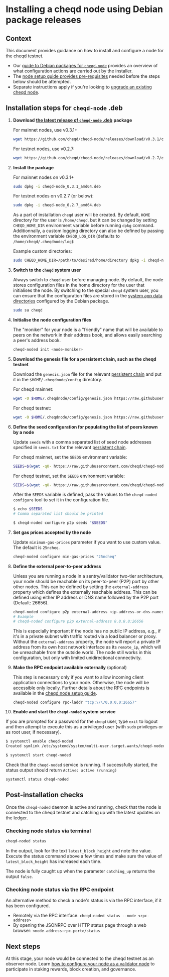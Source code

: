 # Installing a cheqd node using Debian package releases

## Context

This document provides guidance on how to install and configure a node for the cheqd testnet.

* Our [guide to Debian packages for `cheqd-node`](readme.md) provides an overview of what configuration actions are carried out by the installer.
* The [node setup guide provides pre-requisites](../readme.md) needed before the steps below should be attempted.
* Separate instructions apply if you're looking to [upgrade an existing cheqd node](deb-package-upgrade.md).

## Installation steps for `cheqd-node` .deb

1. **Download** [**the latest release of `cheqd-node` .deb**](https://github.com/cheqd/cheqd-node/releases/latest) **package**

   For mainnet nodes, use v0.3.1+

   ```bash
   wget https://github.com/cheqd/cheqd-node/releases/download/v0.3.1/cheqd-node_0.3.1_amd64.deb
   ```

   For testnet nodes, use v0.2.7:

   ```bash
   wget https://github.com/cheqd/cheqd-node/releases/download/v0.2.7/cheqd-node_0.2.7_amd64.deb
   ```

2. **Install the package**

   For mainnet nodes on v0.3.1+

   ```bash
   sudo dpkg -i cheqd-node_0.3.1_amd64.deb
   ```

   For testnet nodes on v0.2.7 (or below):

   ```bash
   sudo dpkg -i cheqd-node_0.2.7_amd64.deb
   ```

   As a part of installation `cheqd` user will be created. By default, `HOME` directory for the user is `/home/cheqd`, but it can be changed by setting `CHEQD_HOME_DIR` environment variable before running `dpkg` command. Additionnally, a custom logging directory can also be defined by passing the environment variable `CHEQD_LOG_DIR` (defaults to `/home/cheqd/.cheqdnode/log`):

   Example custom directories:

   ```bash
   sudo CHEQD_HOME_DIR=/path/to/desired/home/directory dpkg -i cheqd-node_0.3.1_amd64.deb
   ```

3. **Switch to the `cheqd` system user**

   Always switch to `cheqd` user before managing node. By default, the node stores configuration files in the home directory for the user that initialises the node. By switching to the special `cheqd` system user, you can ensure that the configuration files are stored in the [system app data directories](readme.md) configured by the Debian package.

   ```bash
   sudo su cheqd
   ```

4. **Initialise the node configuration files**

   The "moniker" for your node is a "friendly" name that will be available to peers on the network in their address book, and allows easily searching a peer's address book.

   ```bash
   cheqd-noded init <node-moniker>
   ```

5. **Download the genesis file for a persistent chain, such as the cheqd testnet**

   Download the `genesis.json` file for the relevant [persistent chain](https://github.com/cheqd/cheqd-node/tree/main/persistent_chains/) and put it in the `$HOME/.cheqdnode/config` directory.

   For cheqd mainnet:

   ```bash
   wget -O $HOME/.cheqdnode/config/genesis.json https://raw.githubusercontent.com/cheqd/cheqd-node/main/persistent_chains/mainnet/genesis.json
   ```

   For cheqd testnet:

   ```bash
   wget -O $HOME/.cheqdnode/config/genesis.json https://raw.githubusercontent.com/cheqd/cheqd-node/main/persistent_chains/testnet/genesis.json
   ```

6. **Define the seed configuration for populating the list of peers known by a node**

   Update `seeds` with a comma separated list of seed node addresses specified in `seeds.txt` for the relevant [persistent chain](https://github.com/cheqd/cheqd-node/tree/main/persistent_chains/).

   For cheqd mainnet, set the `SEEDS` environment variable:

   ```bash
   SEEDS=$(wget -qO- https://raw.githubusercontent.com/cheqd/cheqd-node/main/persistent_chains/mainnet/seeds.txt)
   ```

   For cheqd testnet, set the `SEEDS` environment variable:

   ```bash
   SEEDS=$(wget -qO- https://raw.githubusercontent.com/cheqd/cheqd-node/main/persistent_chains/testnet/seeds.txt)
   ```

   After the `SEEDS` variable is defined, pass the values to the `cheqd-noded configure` tool to set it in the configuration file.

   ```bash
   $ echo $SEEDS
   # Comma separated list should be printed
   
   $ cheqd-noded configure p2p seeds "$SEEDS"
   ```

7. **Set gas prices accepted by the node**

   Update `minimum-gas-prices` parameter if you want to use custom value. The default is `25ncheq`.

   ```bash
   cheqd-noded configure min-gas-prices "25ncheq"
   ```

8. **Define the external peer-to-peer address**

   Unless you are running a node in a sentry/validator two-tier architecture, your node should be reachable on its peer-to-peer (P2P) port by other other nodes. This can be defined by setting the `external-address` property which defines the externally reachable address. This can be defined using either IP address or DNS name followed by the P2P port (Default: 26656).

   ```bash
   cheqd-noded configure p2p external-address <ip-address-or-dns-name:p2p-port>
   # Example
   # cheqd-noded configure p2p external-address 8.8.8.8:26656
   ```

   This is especially important if the node has no public IP address, e.g., if it's in a private subnet with traffic routed via a load balancer or proxy. Without the `external-address` property, the node will report a private IP address from its own host network interface as its `remote_ip`, which will be unreachable from the outside world. The node still works in this configuration, but only with limited unidirectional connectivity.

9. **Make the RPC endpoint available externally** \(optional\)

   This step is necessary only if you want to allow incoming client application connections to your node. Otherwise, the node will be accessible only locally. Further details about the RPC endpoints is available in the [cheqd node setup guide](../readme.md).

   ```bash
   cheqd-noded configure rpc-laddr "tcp:\/\/0.0.0.0:26657"
   ```

11. **Enable and start the `cheqd-noded` system service**

   If you are prompted for a password for the `cheqd` user, type `exit` to logout and then attempt to execute this as a privileged user \(with `sudo` privileges or as root user, if necessary\).

   ```bash
   $ systemctl enable cheqd-noded
   Created symlink /etc/systemd/system/multi-user.target.wants/cheqd-noded.service → /lib/systemd/system/cheqd-noded.service.

   $ systemctl start cheqd-noded
   ```

   Check that the `cheqd-noded` service is running. If successfully started, the status output should return `Active: active (running)`

   ```bash
   systemctl status cheqd-noded
   ```

## Post-installation checks

Once the `cheqd-noded` daemon is active and running, check that the node is connected to the cheqd testnet and catching up with the latest updates on the ledger.

### Checking node status via terminal

```bash
cheqd-noded status
```

In the output, look for the text `latest_block_height` and note the value. Execute the status command above a few times and make sure the value of `latest_block_height` has increased each time.

The node is fully caught up when the parameter `catching_up` returns the output `false`.

### Checking node status via the RPC endpoint

An alternative method to check a node's status is via the RPC interface, if it has been configured.

* Remotely via the RPC interface: `cheqd-noded status --node <rpc-address>`
* By opening the JSONRPC over HTTP status page through a web browser: `<node-address:rpc-port>/status`

## Next steps

At this stage, your node would be connected to the cheqd testnet as an observer node. Learn [how to configure your node as a validator node](../configure-new-validator.md) to participate in staking rewards, block creation, and governance.
